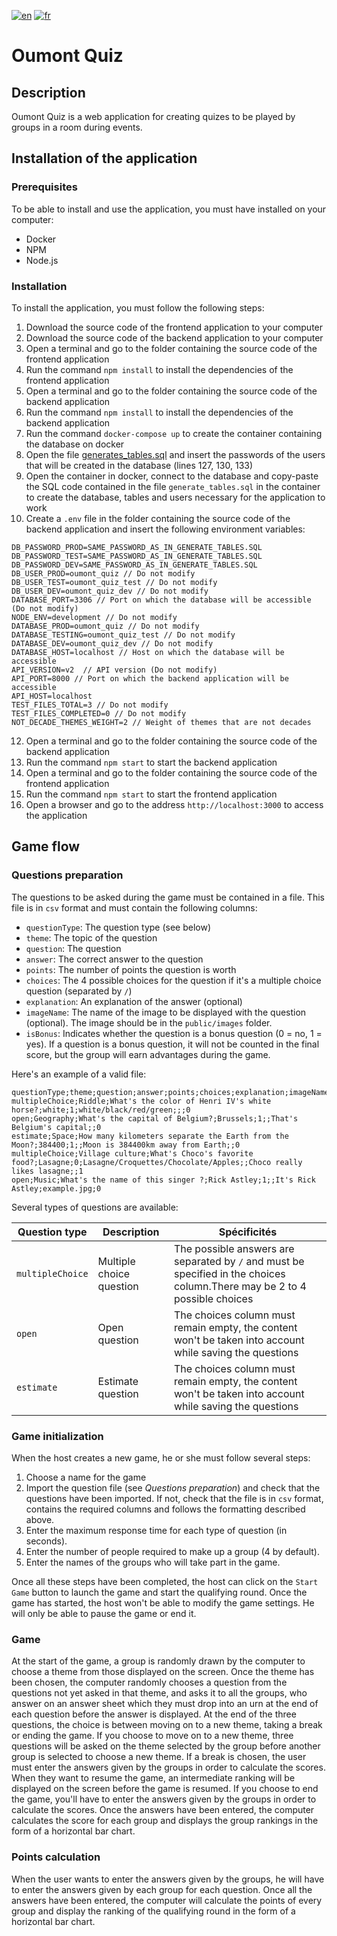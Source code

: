 [![en](https://img.shields.io/badge/language-english-brightgreen)](./README.md)
[![fr](https://img.shields.io/badge/langue-français-red)](./README.fr.md)

# Oumont Quiz

## Description

Oumont Quiz is a web application for creating quizes to be played by groups in a room during events.

## Installation of the application

### Prerequisites

To be able to install and use the application, you must have installed on your computer:

- Docker
- NPM
- Node.js

### Installation

To install the application, you must follow the following steps:

1. Download the source code of the frontend application to your computer
2. Download the source code of the backend application to your computer
3. Open a terminal and go to the folder containing the source code of the frontend application
4. Run the command `npm install` to install the dependencies of the frontend application
5. Open a terminal and go to the folder containing the source code of the backend application
6. Run the command `npm install` to install the dependencies of the backend application
7. Run the command `docker-compose up` to create the container containing the database on docker
8. Open the file [generates_tables.sql](./generate_tables.sql) and insert the passwords of the users that will be created in the database (lines 127, 130, 133)
9. Open the container in docker, connect to the database and copy-paste the SQL code contained in the file `generate_tables.sql` in the container to create the database, tables and users necessary for the application to work
10. Create a `.env` file in the folder containing the source code of the backend application and insert the following environment variables:

```env
DB_PASSWORD_PROD=SAME_PASSWORD_AS_IN_GENERATE_TABLES.SQL
DB_PASSWORD_TEST=SAME_PASSWORD_AS_IN_GENERATE_TABLES.SQL
DB_PASSWORD_DEV=SAME_PASSWORD_AS_IN_GENERATE_TABLES.SQL
DB_USER_PROD=oumont_quiz // Do not modify
DB_USER_TEST=oumont_quiz_test // Do not modify
DB_USER_DEV=oumont_quiz_dev // Do not modify
DATABASE_PORT=3306 // Port on which the database will be accessible (Do not modify)
NODE_ENV=development // Do not modify
DATABASE_PROD=oumont_quiz // Do not modify
DATABASE_TESTING=oumont_quiz_test // Do not modify
DATABASE_DEV=oumont_quiz_dev // Do not modify
DATABASE_HOST=localhost // Host on which the database will be accessible
API_VERSION=v2  // API version (Do not modify)
API_PORT=8000 // Port on which the backend application will be accessible
API_HOST=localhost
TEST_FILES_TOTAL=3 // Do not modify
TEST_FILES_COMPLETED=0 // Do not modify
NOT_DECADE_THEMES_WEIGHT=2 // Weight of themes that are not decades
```

12. Open a terminal and go to the folder containing the source code of the backend application
13. Run the command `npm start` to start the backend application
14. Open a terminal and go to the folder containing the source code of the frontend application
15. Run the command `npm start` to start the frontend application
16. Open a browser and go to the address `http://localhost:3000` to access the application

## Game flow

### Questions preparation

The questions to be asked during the game must be contained in a file. This file is in `csv` format and must contain the following columns:

- `questionType`: The question type (see below)
- `theme`: The topic of the question
- `question`: The question
- `answer`: The correct answer to the question
- `points`: The number of points the question is worth
- `choices`: The 4 possible choices for the question if it's a multiple choice question (separated by `/`)
- `explanation`: An explanation of the answer (optional)
- `imageName`: The name of the image to be displayed with the question (optional). The image should be in the `public/images` folder.
- `isBonus`: Indicates whether the question is a bonus question (0 = no, 1 = yes). If a question is a bonus question, it will not be counted in the final score, but the group will earn advantages during the game.

Here's an example of a valid file:

```csv
questionType;theme;question;answer;points;choices;explanation;imageName;isBonus
multipleChoice;Riddle;What's the color of Henri IV's white horse?;white;1;white/black/red/green;;;0
open;Geography;What's the capital of Belgium?;Brussels;1;;That's Belgium's capital;;0
estimate;Space;How many kilometers separate the Earth from the Moon?;384400;1;;Moon is 384400km away from Earth;;0
multipleChoice;Village culture;What's Choco's favorite food?;Lasagne;0;Lasagne/Croquettes/Chocolate/Apples;;Choco really likes lasagne;;1
open;Music;What's the name of this singer ?;Rick Astley;1;;It's Rick Astley;example.jpg;0
```

Several types of questions are available:

| Question type    | Description              | Spécificités                                                                                                               |
| ---------------- | ------------------------ | -------------------------------------------------------------------------------------------------------------------------- |
| `multipleChoice` | Multiple choice question | The possible answers are separated by `/` and must be specified in the choices column.There may be 2 to 4 possible choices |
| `open`           | Open question            | The choices column must remain empty, the content won't be taken into account while saving the questions                   |
| `estimate`       | Estimate question        | The choices column must remain empty, the content won't be taken into account while saving the questions                   |

### Game initialization

When the host creates a new game, he or she must follow several steps:

1. Choose a name for the game
2. Import the question file (see _Questions preparation_) and check that the questions have been imported. If not, check that the file is in `csv` format, contains the required columns and follows the formatting described above.
3. Enter the maximum response time for each type of question (in seconds).
4. Enter the number of people required to make up a group (4 by default).
5. Enter the names of the groups who will take part in the game.

Once all these steps have been completed, the host can click on the `Start Game` button to launch the game and start the qualifying round. Once the game has started, the host won't be able to modify the game settings. He will only be able to pause the game or end it.

### Game

At the start of the game, a group is randomly drawn by the computer to choose a theme from those displayed on the screen. Once the theme has been chosen, the computer randomly chooses a question from the questions not yet asked in that theme, and asks it to all the groups, who answer on an answer sheet which they must drop into an urn at the end of each question before the answer is displayed.
At the end of the three questions, the choice is between moving on to a new theme, taking a break or ending the game. If you choose to move on to a new theme, three questions will be asked on the theme selected by the group before another group is selected to choose a new theme. If a break is chosen, the user must enter the answers given by the groups in order to calculate the scores. When they want to resume the game, an intermediate ranking will be displayed on the screen before the game is resumed. If you choose to end the game, you'll have to enter the answers given by the groups in order to calculate the scores. Once the answers have been entered, the computer calculates the score for each group and displays the group rankings in the form of a horizontal bar chart.

### Points calculation

When the user wants to enter the answers given by the groups, he will have to enter the answers given by each group for each question.
Once all the answers have been entered, the computer will calculate the points of every group and display the ranking of the qualifying round in the form of a horizontal bar chart.

